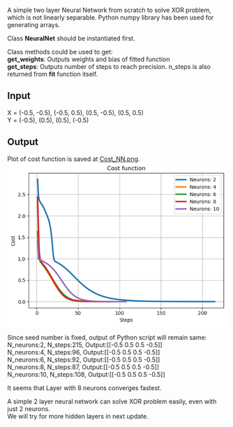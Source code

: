 A simple two layer Neural Network from scratch to solve XOR problem, which is not linearly separable. 
Python numpy library has been used for generating arrays.  

Class **NeuralNet** should be instantiated first.  

Class methods could be used to get:  
 **get_weights**: Outputs weights and bias of fitted function  
 **get_steps**: Outputs number of steps to reach precision. n_steps is also returned from **fit** function itself.  

## Input
X = (-0.5, -0.5), (-0.5, 0.5), (0.5, -0.5), (0.5, 0.5)    
Y = (-0.5), (0.5), (0.5), (-0.5)  

## Output  
Plot of cost function is saved at [Cost_NN.png](https://github.com/ishmukul/MachineLearning/blob/master/NeuralNetwork-Scratch/Cost_NN.png?raw=true).  
![Cos function](https://github.com/ishmukul/MachineLearning/blob/master/NeuralNetwork-Scratch/Cost_NN.png?raw=true)

Since seed number is fixed, output of Python script will remain same:  
N_neurons:2, N_steps:215, Output:[[-0.5  0.5  0.5 -0.5]]  
N_neurons:4, N_steps:96, Output:[[-0.5  0.5  0.5 -0.5]]  
N_neurons:6, N_steps:92, Output:[[-0.5  0.5  0.5 -0.5]]  
N_neurons:8, N_steps:87, Output:[[-0.5  0.5  0.5 -0.5]]  
N_neurons:10, N_steps:108, Output:[[-0.5  0.5  0.5 -0.5]]   

It seems that Layer with 8 neurons converges fastest.  

A simple 2 layer neural network can solve XOR problem easily, even with just 2 neurons.  
We will try for more hidden layers in next update.  
